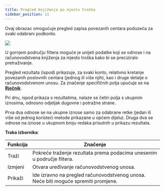 ```yaml
---
title: Pregled knjiženja po mjestu troška
sidebar_position: 11
---
```


Ovaj obrazac omogućuje pregled zapisa povezanih centara poduzeća za svaki odabrani podkonto.

![](/img/it-it/finance-area/ledger-records/records/cost-center-movement-visualization/image01.png)

U gornjem području filtera moguće je unijeti podatke koji se odnose i na računovodstvena knjiženja za mjesto troška kako bi se preciziralo pretraživanje.

Pregled rezultata (ispod) prikazuje, za svaki konto, relativno kretanje povezanih poslovnih centara (jednog ili više njih), kao i druge detalje o računovodstvenom unosu. Za značenje specifičnih polja upućuje se na **[Rječnik](/docs/guide/common/glossary/glossary-intro)**.

Pri dnu, ispod prikaza s rezultatima, nalaze se četiri polja s ukupnim iznosima, odnosno odjeljak dugovne i potražne strane.

Prva dva odnose se na ukupne iznose samo za odabrane retke (jedan ili više od jednog koristeći metode prikazane u općem dijelu). Druga dva se odnose na iznose u ukupnom broju redaka prisutnih u prikazu rezultata.

**Traka izbornika**:



| Funkcija | Značenje |
| --- | --- |
| Traži | Pokreće traženje rezultata prema podacima unesenim u područje filtera. |
| Izmjeni | Otvara uređivanje računovodstvenog unosa. |
| Prikaži | Ide izravno na pregled računovodstvenog unosa. Neće biti moguće spremiti promjene. |






